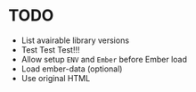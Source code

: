 # TODO

* List avairable library versions
* Test Test Test!!!
* Allow setup `ENV` and `Ember` before Ember load
* Load ember-data (optional)
* Use original HTML
